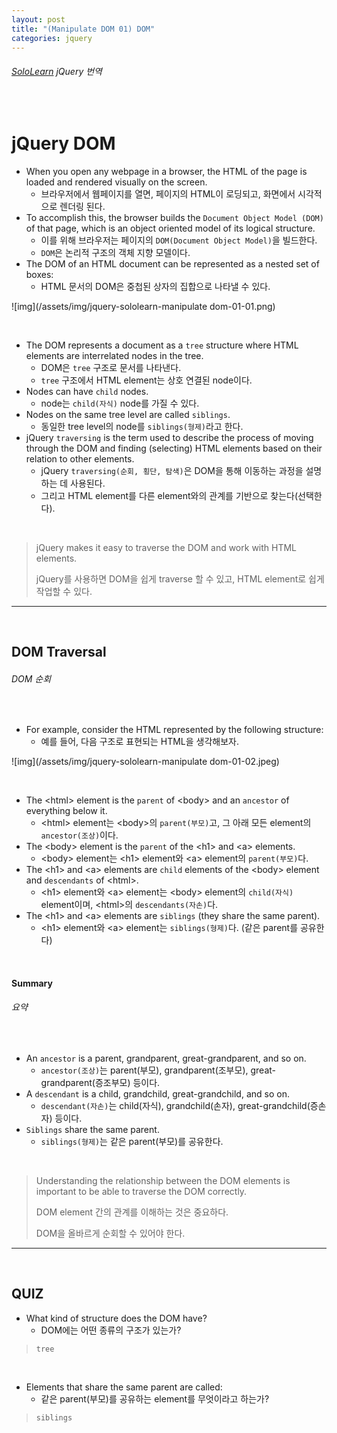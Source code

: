 ```yaml
---
layout: post
title: "(Manipulate DOM 01) DOM"
categories: jquery
---
```


###### [SoloLearn](https://www.sololearn.com/) jQuery 번역

<br>

# jQuery DOM

- When you open any webpage in a browser, the HTML of the page is loaded and rendered visually on the screen.
  - 브라우저에서 웹페이지를 열면, 페이지의 HTML이 로딩되고, 화면에서 시각적으로 렌더링 된다.
- To accomplish this, the browser builds the `Document Object Model (DOM)` of that page, which is an object oriented model of its logical structure.
  - 이를 위해 브라우저는 페이지의 `DOM(Document Object Model)`을 빌드한다.
  - `DOM`은 논리적 구조의 객체 지향 모델이다.
- The DOM of an HTML document can be represented as a nested set of boxes:
  - HTML 문서의 DOM은 중첩된 상자의 집합으로 나타낼 수 있다.

![img](/assets/img/jquery-sololearn-manipulate dom-01-01.png)

<br>

- The DOM represents a document as a `tree` structure where HTML elements are interrelated nodes in the tree.
  - DOM은 `tree` 구조로 문서를 나타낸다.
  - `tree` 구조에서 HTML element는 상호 연결된 node이다.
- Nodes can have `child` nodes.
  - node는 `child(자식)` node를 가질 수 있다.
- Nodes on the same tree level are called `siblings`.
  - 동일한 tree level의 node를 `siblings(형제)`라고 한다.
- jQuery `traversing` is the term used to describe the process of moving through the DOM and finding (selecting) HTML elements based on their relation to other elements.
  - jQuery `traversing(순회, 횡단, 탐색)`은 DOM을 통해 이동하는 과정을 설명하는 데 사용된다.
  - 그리고 HTML element를 다른 element와의 관계를 기반으로 찾는다(선택한다).

<br>

> jQuery makes it easy to traverse the DOM and work with HTML elements.
>
> jQuery를 사용하면 DOM을 쉽게 traverse 할 수 있고, HTML element로 쉽게 작업할 수 있다.

------

<br>

## DOM Traversal

###### DOM 순회

<br>

- For example, consider the HTML represented by the following structure:
  - 예를 들어, 다음 구조로 표현되는 HTML을 생각해보자.

![img](/assets/img/jquery-sololearn-manipulate dom-01-02.jpeg)

<br>

- The \<html> element is the `parent` of \<body> and an `ancestor` of everything below it.
  - \<html> element는 \<body>의 `parent(부모)`고, 그 아래 모든 element의 `ancestor(조상)`이다.
- The \<body> element is the `parent` of the \<h1> and \<a> elements.
  - \<body> element는 \<h1> element와 \<a> element의 `parent(부모)`다.
- The \<h1> and \<a> elements are `child` elements of the \<body> element and `descendants` of \<html>.
  - \<h1> element와 \<a> element는 \<body> element의 `child(자식)` element이며, \<html>의 `descendants(자손)`다.
- The \<h1> and \<a> elements are `siblings` (they share the same parent).
  - \<h1> element와 \<a> element는 `siblings(형제)`다. (같은 parent를 공유한다)

<br>

#### Summary

###### 요약

<br>

- An `ancestor` is a parent, grandparent, great-grandparent, and so on.
  - `ancestor(조상)`는 parent(부모), grandparent(조부모), great-grandparent(증조부모) 등이다.
- A `descendant` is a child, grandchild, great-grandchild, and so on.
  - `descendant(자손)`는 child(자식), grandchild(손자), great-grandchild(증손자) 등이다.
- `Siblings` share the same parent.
  - `siblings(형제)`는 같은 parent(부모)를 공유한다.

<br>

> Understanding the relationship between the DOM elements is important to be able to traverse the DOM correctly.
>
> DOM element 간의 관계를 이해하는 것은 중요하다.
>
> DOM을 올바르게 순회할 수 있어야 한다.

------

<br>

## QUIZ

- What kind of structure does the DOM have?
  - DOM에는 어떤 종류의 구조가 있는가?

> `tree`

<br>

- Elements that share the same parent are called:
  - 같은 parent(부모)를 공유하는 element를 무엇이라고 하는가?

> `siblings`

<br>
